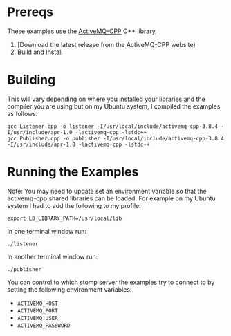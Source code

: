 Prereqs
=======

These examples use the [ActiveMQ-CPP](http://activemq.apache.org/cms) C++ library,


1. [Download the latest release from the ActiveMQ-CPP website)
2. [Build and Install](http://activemq.apache.org/cms/building.html)

Building
========

This will vary depending on where you installed your libraries and the compiler
you are using but on my Ubuntu system, I compiled the examples as follows:

    gcc Listener.cpp -o listener -I/usr/local/include/activemq-cpp-3.8.4 -I/usr/include/apr-1.0 -lactivemq-cpp -lstdc++
    gcc Publisher.cpp -o publisher -I/usr/local/include/activemq-cpp-3.8.4 -I/usr/include/apr-1.0 -lactivemq-cpp -lstdc++

Running the Examples
====================

Note: You may need to update set an environment variable so that the
activemq-cpp shared libraries can be loaded.  For example on my Ubuntu
system I had to add the following to my profile:

    export LD_LIBRARY_PATH=/usr/local/lib

In one terminal window run:

    ./listener

In another terminal window run:

    ./publisher

You can control to which stomp server the examples try to connect to by
setting the following environment variables:

* `ACTIVEMQ_HOST`
* `ACTIVEMQ_PORT`
* `ACTIVEMQ_USER`
* `ACTIVEMQ_PASSWORD`
